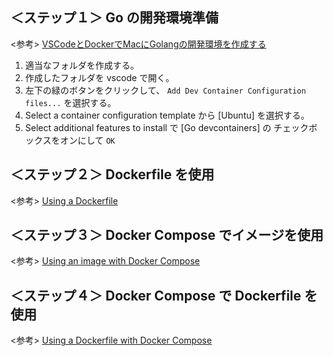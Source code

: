 ## ＜ステップ１＞ Go の開発環境準備

<参考> [VSCodeとDockerでMacにGolangの開発環境を作成する](https://dev.classmethod.jp/articles/vscode-remote-containers-golang/)

1. 適当なフォルダを作成する。
2. 作成したフォルダを vscode で開く。
3. 左下の緑のボタンをクリックして、 `Add Dev Container Configuration files...` を選択する。
4. Select a container configuration template から [Ubuntu] を選択する。
5. Select additional features to install で [Go devcontainers] の チェックボックスをオンにして `OK`

## ＜ステップ２＞ Dockerfile を使用

<参考> [Using a Dockerfile](https://containers.dev/guide/dockerfile#dockerfile)

## ＜ステップ３＞ Docker Compose でイメージを使用

<参考> [Using an image with Docker Compose](https://containers.dev/guide/dockerfile#docker-compose-image)

## ＜ステップ４＞ Docker Compose で Dockerfile を使用

<参考> [Using a Dockerfile with Docker Compose](https://containers.dev/guide/dockerfile#docker-compose-dockerfile)